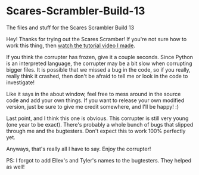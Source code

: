 # Scares-Scrambler-Build-13
The files and stuff for the Scares Scrambler Build 13


Hey! Thanks for trying out the Scares Scramber! If you're not sure how to work this thing,
then [watch the tutorial video I made](https://www.youtube.com/watch?v=MOQykOsMeEU).

If you think the corrupter has frozen, give it a couple seconds. Since Python is an interpreted
language, the corrupter may be a bit slow when corrupting bigger files. It is possible that we
missed a bug in the code, so if you really, really think it crashed, then don't be afraid to tell
me or look in the code to investigate!

Like it says in the about window, feel free to mess around in the source code and add your own
things. If you want to release your own modified version, just be sure to give me credit somewhere,
and I'll be happy! :)

Last point, and I think this one is obvious. This corrupter is still very young (one year to be exact).
There's probably a whole bunch of bugs that slipped through me and the bugtesters. Don't expect this to
work 100% perfectly yet.

Anyways, that's really all I have to say. Enjoy the corrupter!

PS: I forgot to add Ellex's and Tyler's names to the bugtesters. They helped as well!
